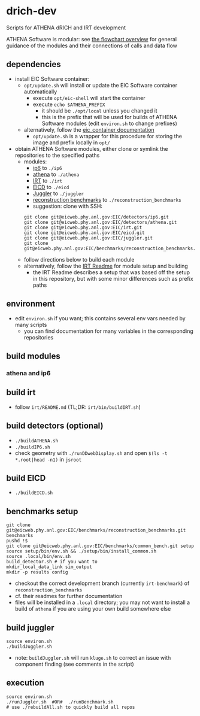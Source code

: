 # drich-dev
Scripts for ATHENA dRICH and IRT development 

ATHENA Software is modular: see [the flowchart overview](docDiagram.pdf) for general guidance of the modules and their connections of calls and data flow


## dependencies
- install EIC Software container:
  - `opt/update.sh` will install or update the EIC Software container automatically
    - execute `opt/eic-shell` will start the container
    - execute `echo $ATHENA_PREFIX`
      - it should be `./opt/local` unless you changed it
      - this is the prefix that will be used for builds of ATHENA Software modules (edit `environ.sh` to change prefixes)
  - alternatively, follow the [eic_container documentation](https://eicweb.phy.anl.gov/containers/eic_container)
    - `opt/update.sh` is a wrapper for this procedure for storing the image and prefix locally in `opt/` 
- obtain ATHENA Software modules, either clone or symlink the repositories to the specified paths
  - modules:
    - [ip6](https://eicweb.phy.anl.gov/EIC/detectors/ip6) to `./ip6`
    - [athena](https://eicweb.phy.anl.gov/EIC/detectors/athena) to `./athena`
    - [IRT](https://eicweb.phy.anl.gov/EIC/irt) to `./irt`
    - [EICD](https://eicweb.phy.anl.gov/EIC/eicd) to `./eicd`
    - [Juggler](https://eicweb.phy.anl.gov/EIC/juggler) to `./juggler`
    - [reconstruction benchmarks](https://eicweb.phy.anl.gov/EIC/benchmarks/reconstruction_benchmarks) to `./reconstruction_benchmarks`
    - suggestion: clone with SSH:
    ```
    git clone git@eicweb.phy.anl.gov:EIC/detectors/ip6.git
    git clone git@eicweb.phy.anl.gov:EIC/detectors/athena.git
    git clone git@eicweb.phy.anl.gov:EIC/irt.git
    git clone git@eicweb.phy.anl.gov:EIC/eicd.git
    git clone git@eicweb.phy.anl.gov:EIC/juggler.git
    git clone git@eicweb.phy.anl.gov:EIC/benchmarks/reconstruction_benchmarks.git
    ```
  - follow directions below to build each module
  - alternatively, follow the [IRT Readme](https://eicweb.phy.anl.gov/EIC/irt) for module setup and building
    - the IRT Readme describes a setup that was based off the setup in this repository, but with some minor differences such as prefix paths

## environment
- edit `environ.sh` if you want; this contains several env vars needed by many scripts
  - you can find documentation for many variables in the corresponding repositories

## build modules
### athena and ip6



## build irt
- follow `irt/README.md` (TL;DR: `irt/bin/buildIRT.sh`)


## build detectors (optional)
- `./buildATHENA.sh`
- `./buildIP6.sh`
- check geometry with `./runDDwebDisplay.sh` and open `$(ls -t *.root|head -n1)` in `jsroot`


## build EICD
- `./buildEICD.sh`


## benchmarks setup
```
git clone git@eicweb.phy.anl.gov:EIC/benchmarks/reconstruction_benchmarks.git benchmarks
pushd !$
git clone git@eicweb.phy.anl.gov:EIC/benchmarks/common_bench.git setup
source setup/bin/env.sh && ./setup/bin/install_common.sh
source .local/bin/env.sh
build_detector.sh # if you want to
mkdir_local_data_link sim_output
mkdir -p results config
```
- checkout the correct development branch (currently `irt-benchmark`) of
  `reconstruction_benchmarks`
- cf. their readmes for further documentation
- files will be installed in a `.local` directory; you may not want to install a build of `athena` 
  if you are using your own build somewhere else


## build juggler
```
source environ.sh
./buildJuggler.sh
```
- note: `buildJuggler.sh` will run `kluge.sh` to correct an issue with
  component finding (see comments in the script)


## execution
```
source environ.sh
./runJuggler.sh  #OR#  ./runBenchmark.sh
# use ./rebuildAll.sh to quickly build all repos
```
